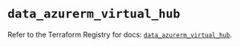 # `data_azurerm_virtual_hub`

Refer to the Terraform Registry for docs: [`data_azurerm_virtual_hub`](https://registry.terraform.io/providers/hashicorp/azurerm/4.29.0/docs/data-sources/virtual_hub).

